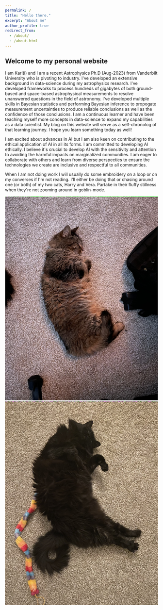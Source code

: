 ```yaml
---
permalink: /
title: "Hello there."
excerpt: "About me"
author_profile: true
redirect_from: 
  - /about/
  - /about.html
---
```


Welcome to my personal website
-------

I am Karl(i) and I am a recent Astrophysics Ph.D (Aug-2023) from Vanderbilt University who is pivoting to industry. I've developed an extensive background in data-science during my astrophysics research. I've developed frameworks to process hundreds of gigabytes of both ground-based and space-based astrophysical measurements to resolve unanswered questions in the field of astronomy. I've developed multiple skills in Bayesian statistics and performing Bayesian inference to propogate measurement uncertainties to produce reliable conclusions as well as the confidence of those conclusions. I am a continuous learner and have been teaching myself more concepts in data-science to expand my capabilities as a data scientist. My blog on this website will serve as a self-chronolog of that learning journey. I hope you learn something today as well!

I am excited about advances in AI but I am also keen on contributing to the ethical application of AI in all its forms. I am committed to developing AI ethically. I believe it's crucial to develop AI with the sensitivity and attention to avoiding the harmful impacts on marginalized communities. I am eager to collaborate with others and learn from diverse perspectics to ensure the technologies we create are inclusive and respectful to all communities. 

When I am not doing work I will usually do some embroidery on a loop or on my converses if I'm not reading. I'll either be doing that or chasing around one (or both) of my two cats, Harry and Vera. Partake in their fluffy stillness when they're not zooming around in goblin-mode.

![Harry (10yo)](https://www.github.com/kjaehnig/kjaehnig.github.io/blob/master/images/harry_as_baby.png) 
![Vera (5yo)](https://www.github.com/kjaehnig/kjaehnig.github.io/blob/master/images/vera_as_baby.png)

